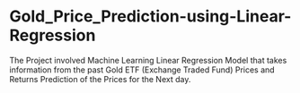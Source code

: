 # Gold_Price_Prediction-using-Linear-Regression

The Project involved Machine Learning Linear Regression Model that takes 
information from the past Gold ETF (Exchange Traded Fund) Prices and Returns Prediction of 
the Prices for the Next day.
